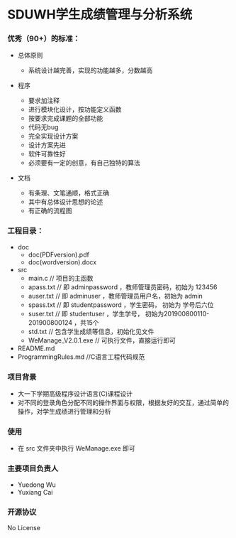 # SDUWH学生成绩管理与分析系统

### 优秀（90+）的标准：  

- 总体原则    
    - 系统设计越完善，实现的功能越多，分数越高   

- 程序  
    - 要求加注释  
    - 进行模块化设计，按功能定义函数  
    - 按要求完成课题的全部功能   
    - 代码无bug   
    - 完全实现设计方案  
    - 设计方案先进   
    - 软件可靠性好  
    - 必须要有一定的创意，有自己独特的算法    
 
- 文档  
    - 有条理、文笔通顺，格式正确  
    - 其中有总体设计思想的论述  
    - 有正确的流程图  

### 工程目录：  
- doc
  - doc(PDFversion).pdf
  - doc(wordversion).docx
- src
  - main.c              // 项目的主函数
  - apass.txt           // 即 adminpassword ，教师管理员密码，初始为 123456
  - auser.txt           // 即 adminuser ，教师管理员用户名，初始为 admin
  - spass.txt           // 即 studentpassword ，学生密码， 初始为 学号后六位
  - suser.txt           // 即 studentuser ，学生学号， 初始为201900800110-201900800124 ，共15个
  - std.txt             // 包含学生成绩等信息，初始化见文件
  - WeManage_V2.0.1.exe // 可执行文件，直接运行即可
- README.md
- ProgrammingRules.md   //C语言工程代码规范

### 项目背景
- 大一下学期高级程序设计语言(C)课程设计   
- 对不同的登录角色分配不同的操作界面与权限，根据友好的交互，通过简单的操作，对学生成绩进行管理和分析   

### 使用
- 在 src 文件夹中执行 WeManage.exe 即可  

### 主要项目负责人
- Yuedong Wu
- Yuxiang Cai  

### 开源协议  
No License
